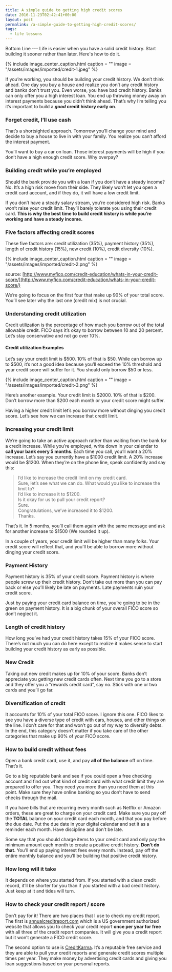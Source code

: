 ```yaml
---
title: A simple guide to getting high credit scores
date: 2016-11-23T02:42:41+00:00
layout: post
permalink: /a-simple-guide-to-getting-high-credit-scores/
tags:
  - life lessons
---
```


Bottom Line --- Life is easier when you have a solid credit history. Start building it sooner rather than later. Here's how to do it.

{% include image_center_caption.html
caption = ""
image = "/assets/images/imported/credit-1.jpeg"
%}

If you’re working, you should be building your credit history. We don’t think ahead. One day you buy a house and realize you don’t any credit history and banks don’t trust you. Even worse, you have bad credit history. Banks can only offer you a high interest loan. You end up throwing money away on interest payments because you didn’t think ahead. That’s why I’m telling you it’s important to build a **_good_ credit history early on**.

### Forget credit, I’ll use cash

That’s a shortsighted approach. Tomorrow you’ll change your mind and decide to buy a house to live in with your family. You realize you can’t afford the interest payment.

You’ll want to buy a car on loan. Those interest payments will be high if you don’t have a high enough credit score. Why overpay?

### Building credit while you’re employed

Should the bank provide you with a loan if you don’t have a steady income? No. It’s a high risk move from their side. They likely won’t let you open a credit card account, and if they do, it will have a low credit limit.

If you don’t have a steady salary stream, you’re considered high risk. Banks won’t raise your credit limit. They’ll barely tolerate you using their credit card. **This is why the best time to build credit history is while you’re working and have a steady income.**

### Five factors affecting credit scores

These five factors are: credit utilization (35%), payment history (35%), length of credit history (15%), new credit (10%), credit diversity (10%).

{% include image_center_caption.html
caption = ""
image = "/assets/images/imported/credit-2.png"
%}

source: [http://www.myfico.com/credit-education/whats-in-your-credit-score/](http://www.myfico.com/credit-education/whats-in-your-credit-score/)

We’re going to focus on the first four that make up 90% of your total score. You’ll see later why the last one (credit mix) is not crucial.

### Understanding credit utilization

Credit utilization is the percentage of how much you borrow out of the total allowable credit. FICO says it’s okay to borrow between 10 and 20 percent. Let’s stay conservative and not go over 10%.

#### Credit utilization Examples

Let’s say your credit limit is $500. 10% of that is $50. While can borrow up to $500, it’s not a good idea because you’ll exceed the 10% threshold and your credit score will suffer for it. You should only borrow $50 or less.

{% include image_center_caption.html
caption = ""
image = "/assets/images/imported/credit-3.png"
%}

Here’s another example. Your credit limit is $2000. 10% of that is $200. Don’t borrow more than $200 each month or your credit score might suffer.

Having a higher credit limit let’s you borrow more without dinging you credit score. Let’s see how we can increase that credit limit.

### Increasing your credit limit

We’re going to take an active approach rather than waiting from the bank for a credit increase. While you’re employed, write down in your calendar to **call your bank every 5 months**. Each time you call, you’ll want a 20% increase. Let’s say you currently have a $1000 credit limit. A 20% increase would be $1200. When they’re on the phone line, speak confidently and say this:

> I’d like to increase the credit limit on my credit card.  
> Sure, let’s see what we can do. What would you like to increase the limit to?  
> I’d like to increase it to $1200.  
> Is it okay for us to pull your credit report?  
> Sure.  
> Congratulations, we’ve increased it to $1200.  
> Thanks.

That’s it. In 5 months, you’ll call them again with the same message and ask for another increase to $1500 (We rounded it up).

In a couple of years, your credit limit will be higher than many folks. Your credit score will reflect that, and you’ll be able to borrow more without dinging your credit score.

### Payment History

Payment history is 35% of your credit score. Payment history is where people screw up their credit history. Don’t take out more than you can pay back or else you’ll likely be late on payments. Late payments ruin your credit score.

Just by paying your credit card balance on time, you’re going to be in the green on payment history. It is a big chunk of your overall FICO score so don’t neglect it.

### Length of credit history

How long you’ve had your credit history takes 15% of your FICO score. There’s not much you can do here except to realize it makes sense to start building your credit history as early as possible.

### New Credit

Taking out new credit makes up for 10% of your score. Banks don’t appreciate you getting new credit cards often. Next time you go to a store and they offer you a “rewards credit card”, say no. Stick with one or two cards and you’ll go far.

### Diversification of credit

It accounts for 10% of your total FICO score. I ignore this one. FICO likes to see you have a diverse type of credit with cars, houses, and other things on the line. I don’t care for that and won’t go out of my way to diversify debts. In the end, this category doesn’t matter if you take care of the other categories that make up 90% of your FICO score.

### How to build credit without fees

Open a bank credit card, use it, and pay **all of the balance** off on time. That’s it.

Go to a big reputable bank and see if you could open a free checking account and find out what kind of credit card with what credit limit they are prepared to offer you. They need you more than you need them at this point. Make sure they have online banking so you don’t have to send checks through the mail.

If you have bills that are recurring every month such as Netflix or Amazon orders, these are great to charge on your credit card. Make sure you pay off the **TOTAL** balance on your credit card each month, and that you pay before the due date. Put the due date in your digital calendar and set it as a reminder each month. Have discipline and don’t be late.

Some say that you should charge items to your credit card and only pay the minimum amount each month to create a positive credit history. **Don’t do that.** You’ll end up paying interest fees every month. Instead, pay off the entire monthly balance and you’ll be building that positive credit history.

### How long will it take

It depends on where you started from. If you started with a clean credit record, it’ll be shorter for you than if you started with a bad credit history. Just keep at it and tides will turn.

### How to check your credit report / score

Don’t pay for it! There are two places that I use to check my credit report. The first is [annualcreditreport.com](https://www.annualcreditreport.com/index.action) which is a US government authorized website that allows you to check your credit report **once per year for free** with all three of the credit report companies. It will give you a credit report but it won’t generate a FICO credit score.

The second option to use is [CreditKarma](https://www.creditkarma.com). It’s a reputable free service and they are able to pull your credit reports and generate credit scores multiple times per year. They make money by advertising credit cards and giving you loan suggestions based on your personal reports.
